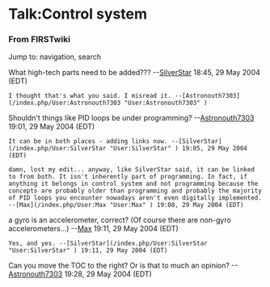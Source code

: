 # Talk:Control system

### From FIRSTwiki

Jump to: navigation, search

What high-tech parts need to be added???
--[SilverStar](/index.php/User:SilverStar "User:SilverStar" ) 18:45, 29 May
2004 (EDT)

    I thought that's what you said. I misread it. --[Astronouth7303](/index.php/User:Astronouth7303 "User:Astronouth7303" )

Shouldn't things like PID loops be under programming?
--[Astronouth7303](/index.php/User:Astronouth7303 "User:Astronouth7303" )
19:01, 29 May 2004 (EDT)

    It can be in both places - adding links now. --[SilverStar](/index.php/User:SilverStar "User:SilverStar" ) 19:05, 29 May 2004 (EDT) 

    damn, lost my edit... anyway, like SilverStar said, it can be linked to from both. It isn't inherently part of programming. In fact, if anything it belongs in control system and not programming because the concepts are probably older than programming and probably the majority of PID loops you encounter nowadays aren't even digitally implemented. --[Max](/index.php/User:Max "User:Max" ) 19:08, 29 May 2004 (EDT) 

  
a gyro is an accelerometer, correct? (Of course there are non-gyro
accelerometers...) --[Max](/index.php/User:Max "User:Max" ) 19:11, 29 May 2004
(EDT)

    Yes, and yes. --[SilverStar](/index.php/User:SilverStar "User:SilverStar" ) 19:11, 29 May 2004 (EDT) 

Can you move the TOC to the right? Or is that to much an opinion?
--[Astronouth7303](/index.php/User:Astronouth7303 "User:Astronouth7303" )
19:28, 29 May 2004 (EDT)

